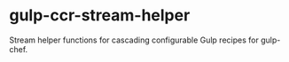 # gulp-ccr-stream-helper
Stream helper functions for cascading configurable Gulp recipes for gulp-chef.
